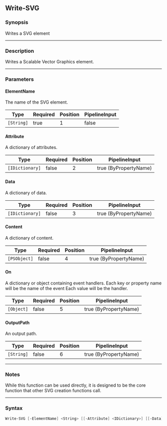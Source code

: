 Write-SVG
---------




### Synopsis
Writes a SVG element



---


### Description

Writes a Scalable Vector Graphics element.



---


### Parameters
#### **ElementName**

The name of the SVG element.






|Type      |Required|Position|PipelineInput|
|----------|--------|--------|-------------|
|`[String]`|true    |1       |false        |



#### **Attribute**

A dictionary of attributes.






|Type           |Required|Position|PipelineInput        |
|---------------|--------|--------|---------------------|
|`[IDictionary]`|false   |2       |true (ByPropertyName)|



#### **Data**

A dictionary of data.






|Type           |Required|Position|PipelineInput        |
|---------------|--------|--------|---------------------|
|`[IDictionary]`|false   |3       |true (ByPropertyName)|



#### **Content**

A dictionary of content.






|Type        |Required|Position|PipelineInput        |
|------------|--------|--------|---------------------|
|`[PSObject]`|false   |4       |true (ByPropertyName)|



#### **On**

A dictionary or object containing event handlers.
Each key or property name will be the name of the event
Each value will be the handler.






|Type      |Required|Position|PipelineInput        |
|----------|--------|--------|---------------------|
|`[Object]`|false   |5       |true (ByPropertyName)|



#### **OutputPath**

An output path.






|Type      |Required|Position|PipelineInput        |
|----------|--------|--------|---------------------|
|`[String]`|false   |6       |true (ByPropertyName)|





---


### Notes
While this function can be used directly, it is designed to be the core function that other SVG creation functions call.



---


### Syntax
```PowerShell
Write-SVG [-ElementName] <String> [[-Attribute] <IDictionary>] [[-Data] <IDictionary>] [[-Content] <PSObject>] [[-On] <Object>] [[-OutputPath] <String>] [<CommonParameters>]
```
